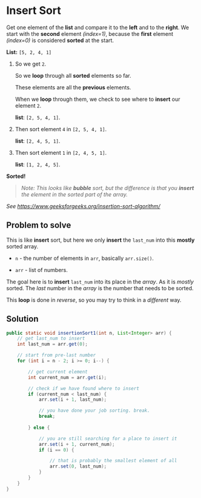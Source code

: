 # Insert Sort

Get one element of the **list** and compare it to the **left** and to the **right**.
We start with the **second** element *(index=1)*, because the **first** element *(index=0)* is considered **sorted** at the start.

**List:** `[5, 2, 4, 1]`

1. So we get `2`.

    So we **loop** through all **sorted** elements so far.

    These elements are all the **previous** elements.

    When we **loop** through them, we check to see where to **insert** our element `2`.

    **list**: `[2, 5, 4, 1]`.

2. Then sort element `4` in `[2, 5, 4, 1]`.

    **list**: `[2, 4, 5, 1]`.

3. Then sort element `1` in `[2, 4, 5, 1]`.

    **list**: `[1, 2, 4, 5]`.

**Sorted!**

>*Note: This looks like ***bubble*** sort, but the difference is that you ***insert*** the element in the sorted part of the array.*

*See https://www.geeksforgeeks.org/insertion-sort-algorithm/*

## Problem to solve

This is like **insert** sort, but here we only **insert** the `last_num` into this **mostly** sorted array.

- `n` - the number of elements in `arr`, basically `arr.size()`.

- `arr` - list of numbers.

The goal here is to **insert** `last_num` into its place in the *array*. As it is *mostly* sorted. The *last* number in the *array* is the number that needs to be sorted. 

This **loop** is done in *reverse*, so you may try to think in a *different* way.

## Solution

```java
public static void insertionSort1(int n, List<Integer> arr) {
    // get last_num to insert
    int last_num = arr.get(0);

    // start from pre-last number
    for (int i = n - 2; i >= 0; i--) {

        // get current element
        int current_num = arr.get(i);

        // check if we have found where to insert
        if (current_num < last_num) {
            arr.set(i + 1, last_num);

            // you have done your job sorting. break.
            break;
                
        } else {

            // you are still searching for a place to insert it
            arr.set(i + 1, current_num);
            if (i == 0) {

                // that is probably the smallest element of all
                arr.set(0, last_num);
            }
        }
    }
}
```
